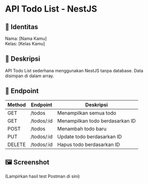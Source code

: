 # API Todo List - NestJS

## 👤 Identitas
Nama: [Nama Kamu]  
Kelas: [Kelas Kamu]  

## 📜 Deskripsi
API Todo List sederhana menggunakan NestJS tanpa database. Data disimpan di dalam array.

## 🔗 Endpoint
| Method | Endpoint      | Deskripsi                       |
|--------|--------------|---------------------------------|
| GET    | /todos       | Menampilkan semua todo          |
| GET    | /todos/:id   | Menampilkan todo berdasarkan ID |
| POST   | /todos       | Menambah todo baru              |
| PUT    | /todos/:id   | Update todo berdasarkan ID      |
| DELETE | /todos/:id   | Hapus todo berdasarkan ID       |

## 🖼️ Screenshot
(Lampirkan hasil test Postman di sini)
